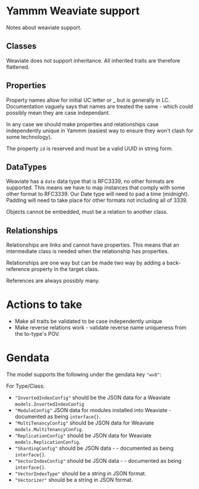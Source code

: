 # Yammm Weaviate support

Notes about weaviate support.

## Classes
Weaviate does not support inheritance. All inherited traits are therefore flattened.

## Properties
Property names allow for initial UC letter or _ but is generally in LC.
Documentation vaguely says that names are treated the same - which could possibly mean they are
case independant.

In any case we should make properties and relationships case independently unique in Yammm (easiest way to ensure they won't clash for some technology).

The property `id` is reserved and must be a valid UUID in string form.

## DataTypes
Weaviate has a `date` data type that is RFC3339, no other formats are supported. This means we have to
map instances that comply with some other format to RFC3339. Our Date type will need to pad a time (midnight).
Padding will need to take place for other formats not including all of 3339.

Objects cannot be embedded, must be a relation to another class.

## Relationships
Relationships are links and cannot have properties. This means that an intermediate class is needed when
the relationship has properties.

Relationships are one way but can be made two way by adding a back-reference property in the target class.

References are always possibly many.

# Actions to take

* Make all traits be validated to be case independently unique
* Make reverse relations work - validate reverse name uniqueness from the to-type's POV.

# Gendata
The model supports the following under the gendata key `"wv8"`:

For Type/Class:
* `"InvertedIndexConfig"` should be the JSON data for a Weaviate `models.InvertedIndexConfig`
* `"ModuleConfig"` JSON data for modules installed into Weaviate - documented as being `interface{}`.
* `"MultiTenancyConfig"` should be JSON data for Weaviate `models.MultiTenancyConfig`.
* `"ReplicationConfig"` should be JSON data for Weaviate `models.ReplicationConfig`.
* `"ShardingConfig"` should be JSON data - - documented as being `interface{}`.
* `"VectorIndexConfig"` should be JSON data - - documented as being `interface{}`.
* `"VectorIndexType"` should be a string in JSON format.
* `"Vectorizer"` should be a string in JSON format.

